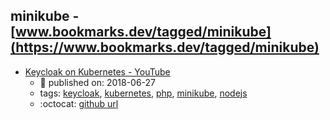 minikube - [www.bookmarks.dev/tagged/minikube](https://www.bookmarks.dev/tagged/minikube)
---
* [Keycloak on Kubernetes - YouTube](https://www.youtube.com/watch?v=A_BYZ7hHWXE)
    * :calendar: published on: 2018-06-27
    * tags: [keycloak](../tagged/keycloak.md), [kubernetes](../tagged/kubernetes.md), [php](../tagged/php.md), [minikube](../tagged/minikube.md), [nodejs](../tagged/nodejs.md)
    * :octocat: [github url](https://github.com/stianst/demo-kubernetes)
